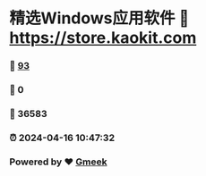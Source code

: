 # 精选Windows应用软件 :link: https://store.kaokit.com 
### :page_facing_up: [93](https://store.kaokit.com/tag.html) 
### :speech_balloon: 0 
### :hibiscus: 36583 
### :alarm_clock: 2024-04-16 10:47:32 
### Powered by :heart: [Gmeek](https://github.com/Meekdai/Gmeek)
